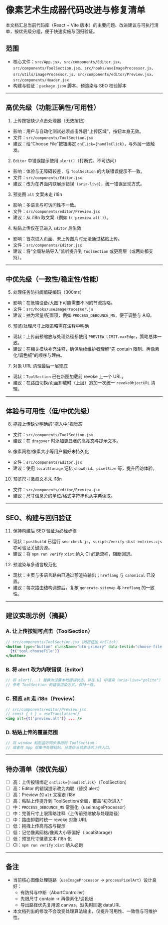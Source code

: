 # 像素艺术生成器代码改进与修复清单

本文档汇总当前代码库（React + Vite 版本）的主要问题、改进建议与可执行清单，按优先级分组，便于快速实施与回归验证。

## 范围
- 核心文件：`src/App.jsx`、`src/components/Editor.jsx`、`src/components/ToolSection.jsx`、`src/hooks/useImageProcessor.js`、`src/utils/imageProcessor.js`、`src/components/editor/Preview.jsx`、`src/components/Header.jsx`
- 构建与验证：`package.json` 脚本、预渲染与 SEO 校验脚本

---

## 高优先级（功能正确性/可用性）

1) 上传按钮缺少点击处理器（无效按钮）
- 影响：用户与自动化测试必须点击外层“上传区域”，按钮本身无效。
- 文件：`src/components/ToolSection.jsx`
- 建议：给“Choose File”按钮绑定 `onClick={handleClick}`，与外层一致触发。

2) `Editor` 中错误提示使用 `alert()`（打断式、不可访问）
- 影响：体验与无障碍较差，与 `ToolSection` 的内联错误提示不一致。
- 文件：`src/components/Editor.jsx`
- 建议：改为在界面内联展示错误（`aria-live`），统一错误呈现方式。

3) 预览图 `alt` 文案未走 i18n
- 影响：多语言与可访问性不一致。
- 文件：`src/components/editor/Preview.jsx`
- 建议：从 i18n 取文案（例如 `t('preview.alt')`）。

4) 粘贴上传仅在已进入 `Editor` 后生效
- 影响：首次进入页面、未上传图片时无法通过粘贴上传。
- 文件：`src/components/Editor.jsx`
- 建议：将“全局粘贴导入”监听提升到 `ToolSection` 或更高层（或两处都支持）。

---

## 中优先级（一致性/稳定性/性能）

5) 处理任务防抖阈值硬编码（300ms）
- 影响：在低端设备/大图下可能需要不同的节流策略。
- 文件：`src/hooks/useImageProcessor.js`
- 建议：抽为常量/配置项，例如 `PROCESS_DEBOUNCE_MS`，便于调整与 A/B。

6) 预览/处理尺寸上限策略需在注释中明确
- 现状：上传前预缩放与处理路径都使用 `PREVIEW_LIMIT.maxEdge`，策略总体一致。
- 建议：在相关模块补充注释，确保后续维护者理解“先 contain 限制、再像素化/调色板”的顺序与理由。

7) 对象 URL 清理最后一层兜底
- 现状：`ToolSection` 已在新图加载前 revoke 上一个 URL。
- 建议：在路由切换/页面卸载时（上层）追加一次统一 `revokeObjectURL` 清理。

---

## 体验与可用性（低/中优先级）

8) 拖拽上传缺少明确的“拖入中”视觉态
- 文件：`src/components/ToolSection.jsx`
- 建议：在 `dragover` 时添加更显著的高亮态与提示文本。

9) 像素网格/像素大小等用户偏好未持久化
- 文件：`src/components/Editor.jsx`
- 建议：使用 `localStorage` 记忆 `showGrid`、`pixelSize` 等，提升回访体验。

10) 预览尺寸徽章文本未 i18n
- 文件：`src/components/editor/Preview.jsx`
- 建议：尺寸信息旁的单位/格式字符串也从字典读取。

---

## SEO、构建与回归验证

11) 保持构建后 SEO 验证为必经步骤
- 现状：`postbuild` 已运行 `seo-check.js`，`scripts/verify-dist-entries.cjs` 亦可验证关键资源。
- 建议：将 `npm run verify:dist` 纳入 CI 必跑流程，阻断回退。

12) 预渲染与多语言规范化
- 现状：主页与多语言路由已通过预渲染输出；`hreflang` 与 `canonical` 已设置。
- 建议：每次路由结构调整后，复核 `generate-sitemap` 与 `hreflang` 的一致性。

---

## 建议实现示例（摘要）

### A. 让上传按钮可点击（ToolSection）
```jsx
// src/components/ToolSection.jsx（给按钮加 onClick）
<button type="button" className="btn-primary" data-testid="choose-file-btn" onClick={handleClick}>
  {t('tool.chooseFile')}
</button>
```

### B. 将 alert 改为内联错误（Editor）
```jsx
// 将 alert(...) 替换为设置本地错误状态，并在 UI 中渲染（aria-live="polite"）
// 参考 ToolSection 的错误渲染方式，保持一致。
```

### C. 预览 alt 走 i18n（Preview）
```jsx
// src/components/editor/Preview.jsx
// const { t } = useTranslation()
<img alt={t('preview.alt')} ... />
```

### D. 粘贴上传的覆盖范围
```jsx
// 将 window 粘贴监听同步添加到 ToolSection；
// 或者在 App 层集中处理粘贴，分发给当前激活的上传入口。
```

---

## 待办清单（按优先级）

- [ ] 高：上传按钮绑定 `onClick={handleClick}`（ToolSection）
- [ ] 高：Editor 的错误提示改为内联（替换 alert）
- [ ] 高：Preview 的 `alt` 文案走 i18n
- [ ] 高：粘贴上传提升到 ToolSection/全局，覆盖“初次进入”
- [ ] 中：`PROCESS_DEBOUNCE_MS` 常量化（useImageProcessor）
- [ ] 中：完善尺寸上限策略注释（上传前预缩放与处理路径）
- [ ] 中：路由卸载时统一 revoke 对象 URL
- [ ] 低：拖拽上传高亮态与提示
- [ ] 低：记忆像素网格/像素大小等偏好（localStorage）
- [ ] 低：预览尺寸徽章文本 i18n 化
- [ ] CI：`npm run verify:dist` 纳入必跑

---

## 备注
- 当前核心图像处理链路（`useImageProcessor` → `processPixelArt`）设计良好：
  - 有防抖与中断（AbortController）
  - 先限尺寸 contain → 再像素化/调色板
  - 导出路径优先复用源 canvas，缺失时回退 dataURL
- 本文档列出的修改不会改变处理算法输出，仅提升可用性、一致性与可维护性。





